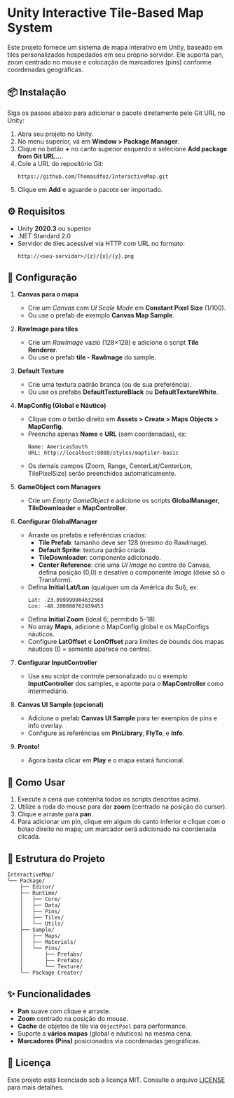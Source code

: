 # Unity Interactive Tile-Based Map System

Este projeto fornece um sistema de mapa interativo em Unity, baseado em tiles personalizados hospedados em seu próprio servidor. Ele suporta pan, zoom centrado no mouse e colocação de marcadores (pins) conforme coordenadas geográficas.

## 📦 Instalação

Siga os passos abaixo para adicionar o pacote diretamente pelo Git URL no Unity:

1. Abra seu projeto no Unity.
2. No menu superior, vá em **Window > Package Manager**.
3. Clique no botão **+** no canto superior esquerdo e selecione **Add package from Git URL...**.
4. Cole a URL do repositório Git:
   ```text
   https://github.com/Thomasdfoz/InteractiveMap.git
   ```
5. Clique em **Add** e aguarde o pacote ser importado.

## ⚙️ Requisitos

- Unity **2020.3** ou superior
- .NET Standard 2.0
- Servidor de tiles acessível via HTTP com URL no formato:
  ```text
  http://<seu-servidor>/{z}/{x}/{y}.png
  ```

## 🔧 Configuração

1. **Canvas para o mapa**

   - Crie um _Canvas_ com _UI Scale Mode_ em **Constant Pixel Size** (1/100).
   - Ou use o prefab de exemplo **Canvas Map Sample**.

2. **RawImage para tiles**

   - Crie um _RawImage_ vazio (128×128) e adicione o script **Tile Renderer**.
   - Ou use o prefab **tile - RawImage** do sample.

3. **Default Texture**

   - Crie uma textura padrão branca (ou de sua preferência).
   - Ou use os prefabs **DefaultTextureBlack** ou **DefaultTextureWhite**.

4. **MapConfig (Global e Náutico)**

   - Clique com o botão direito em **Assets > Create > Maps Objects > MapConfig**.
   - Preencha apenas **Name** e **URL** (sem coordenadas), ex:
     ```
     Name: AmericasSouth
     URL: http://localhost:8080/styles/maptiler-basic
     ```
   - Os demais campos (Zoom, Range, CenterLat/CenterLon, TilePixelSize) serão preenchidos automaticamente.

5. **GameObject com Managers**

   - Crie um _Empty GameObject_ e adicione os scripts **GlobalManager**, **TileDownloader** e **MapController**.

6. **Configurar GlobalManager**

   - Arraste os prefabs e referências criados:
     - **Tile Prefab**: tamanho deve ser 128 (mesmo do RawImage).
     - **Default Sprite**: textura padrão criada.
     - **TileDownloader**: componente adicionado.
     - **Center Reference**: crie uma _UI Image_ no centro do Canvas, defina posição (0,0) e desative o componente _Image_ (deixe só o Transform).
   - Defina **Initial Lat/Lon** (qualquer um da América do Sul), ex:
     ```
     Lat: -23.099999904632568
     Lon: -48.200000762939453
     ```
   - Defina **Initial Zoom** (ideal 6; permitido 5–18).
   - No array **Maps**, adicione o MapConfig global e os MapConfigs náuticos.
   - Configure **LatOffset** e **LonOffset** para limites de bounds dos mapas náuticos (0 = somente aparece no centro).

7. **Configurar InputController**

   - Use seu script de controle personalizado ou o exemplo **InputController** dos samples, e aponte para o **MapController** como intermediário.

8. **Canvas UI Sample (opcional)**

   - Adicione o prefab **Canvas UI Sample** para ter exemplos de pins e info overlay.
   - Configure as referências em **PinLibrary**, **FlyTo**, e **Info**.

9. **Pronto!**
   - Agora basta clicar em **Play** e o mapa estará funcional.

## 🚀 Como Usar

1. Execute a cena que contenha todos os scripts descritos acima.
2. Utilize a roda do mouse para dar **zoom** (centrado na posição do cursor).
3. Clique e arraste para **pan**.
4. Para adicionar um pin, clique em algum do canto inferior e clique com o botao direito no mapa; um marcador será adicionado na coordenada clicada.

## 📂 Estrutura do Projeto

```
InteractiveMap/
└── Package/
    ├── Editor/
    ├── Runtime/
    │   ├── Core/
    │   ├── Data/
    │   ├── Pins/
    │   ├── Tiles/
    │   └── Utils/
    ├── Sample/
    │   ├── Maps/
    │   ├── Materials/
    │   └── Pins/
    │       ├── Prefabs/
    │       ├── Prefabs/
    │       └── Texture/
    └── Package Creator/
```

## ✨ Funcionalidades

- **Pan** suave com clique e arraste.
- **Zoom** centrado na posição do mouse.
- **Cache** de objetos de tile via `ObjectPool` para performance.
- Suporte a **vários mapas** (global e náuticos) na mesma cena.
- **Marcadores (Pins)** posicionados via coordenadas geográficas.

## 📄 Licença

Este projeto está licenciado sob a licença MIT. Consulte o arquivo [LICENSE](LICENSE) para mais detalhes.
